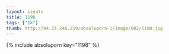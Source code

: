 ```yaml
--- 
layout: sieutv
title: 1198
tags: ["1k"]
thumb: http://94.23.248.219/absoluporn-1/image/002/1198.jpg
---
```

{% include absoluporn key="1198" %} 
